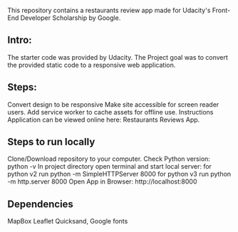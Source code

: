 This repository contains a restaurants review app made for Udacity's Front-End Developer Scholarship by Google.

## Intro:

The starter code was provided by Udacity. The Project goal was to convert the provided static code to a responsive web application.

## Steps:

Convert design to be responsive
Make site accessible for screen reader users.
Add service worker to cache assets for offline use.
Instructions
Application can be viewed online here: Restaurants Reviews App.

## Steps to run locally

Clone/Download repository to your computer.
Check Python version: python -v
In project directory open terminal and start local server:
for python v2 run python -m SimpleHTTPServer 8000
for python v3 run python -m http.server 8000
Open App in Browser: http://localhost:8000

## Dependencies
MapBox
Leaflet
Quicksand, Google fonts
